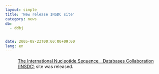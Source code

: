 ```yaml
---
layout: simple
title: 'New release INSDC site'
category: news
db:
  - ddbj


date: 2005-08-23T00:00:00+09:00
lang: en
---
```


<dd><a href="http://www.insdc.org/">The International Nucleotide Sequence　Databases Collaboration (INSDC)</a> site was released.</dd>
